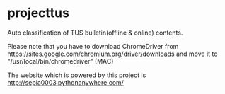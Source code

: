 # projecttus
Auto classification of TUS bulletin(offline & online) contents.

Please note that you have to download ChromeDriver from https://sites.google.com/chromium.org/driver/downloads and move it to "/usr/local/bin/chromedriver" (MAC)

The website which is powered by this project is http://sepia0003.pythonanywhere.com/
